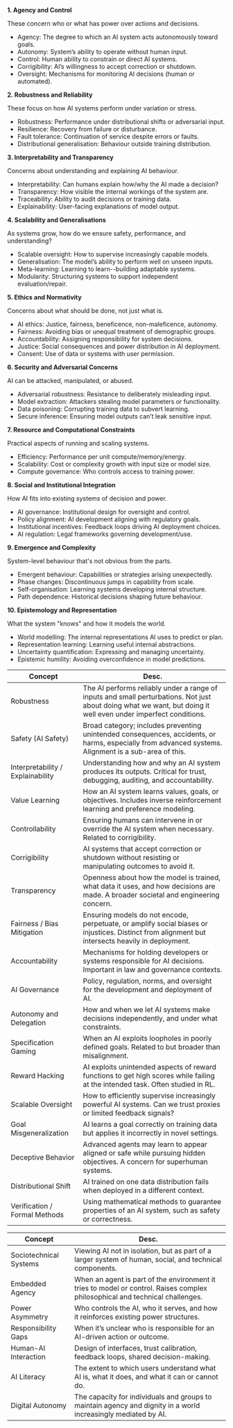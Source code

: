 

__1. Agency and Control__

These concern who or what has power over actions and decisions.
- Agency: The degree to which an AI system acts autonomously toward goals.
- Autonomy: System’s ability to operate without human input.
- Control: Human ability to constrain or direct AI systems.
- Corrigibility: AI’s willingness to accept correction or shutdown.
- Oversight: Mechanisms for monitoring AI decisions (human or automated).



__2. Robustness and Reliability__

These focus on how AI systems perform under variation or stress.
- Robustness: Performance under distributional shifts or adversarial input.
- Resilience: Recovery from failure or disturbance.
- Fault tolerance: Continuation of service despite errors or faults.
- Distributional generalisation: Behaviour outside training distribution.



__3. Interpretability and Transparency__

Concerns about understanding and explaining AI behaviour.
- Interpretability: Can humans explain how/why the AI made a decision?
- Transparency: How visible the internal workings of the system are.
- Traceability: Ability to audit decisions or training data.
- Explainability: User-facing explanations of model output.



__4. Scalability and Generalisations__

As systems grow, how do we ensure safety, performance, and understanding?
- Scalable oversight: How to supervise increasingly capable models.
- Generalisation: The model’s ability to perform well on unseen inputs.
- Meta-learning: Learning to learn--building adaptable systems.
- Modularity: Structuring systems to support independent evaluation/repair.



__5. Ethics and Normativity__

Concerns about what should be done, not just what is.
- AI ethics: Justice, fairness, beneficence, non-maleficence, autonomy.
- Fairness: Avoiding bias or unequal treatment of demographic groups.
- Accountability: Assigning responsibility for system decisions.
- Justice: Social consequences and power distribution in AI deployment.
- Consent: Use of data or systems with user permission.



__6. Security and Adversarial Concerns__

AI can be attacked, manipulated, or abused.
- Adversarial robustness: Resistance to deliberately misleading input.
- Model extraction: Attackers stealing model parameters or functionality.
- Data poisoning: Corrupting training data to subvert learning.
- Secure inference: Ensuring model outputs can’t leak sensitive input.



__7. Resource and Computational Constraints__

Practical aspects of running and scaling systems.
- Efficiency: Performance per unit compute/memory/energy.
- Scalability: Cost or complexity growth with input size or model size.
- Compute governance: Who controls access to training power.



__8. Social and Institutional Integration__

How AI fits into existing systems of decision and power.
- AI governance: Institutional design for oversight and control.
- Policy alignment: AI development aligning with regulatory goals.
- Institutional incentives: Feedback loops driving AI deployment choices.
- AI regulation: Legal frameworks governing development/use.



__9. Emergence and Complexity__

System-level behaviour that's not obvious from the parts.
- Emergent behaviour: Capabilities or strategies arising unexpectedly.
- Phase changes: Discontinuous jumps in capability from scale.
- Self-organisation: Learning systems developing internal structure.
- Path dependence: Historical decisions shaping future behaviour.



__10. Epistemology and Representation__

What the system "knows" and how it models the world.
- World modelling: The internal representations AI uses to predict or plan.
- Representation learning: Learning useful internal abstractions.
- Uncertainty quantification: Expressing and managing uncertainty.
- Epistemic humility: Avoiding overconfidence in model predictions.





| Concept | Desc. |
|---|---|
| Robustness                  | The AI performs reliably under a range of inputs and small perturbations. Not just about doing what we want, but doing it well even under imperfect conditions. |
| Safety (AI Safety)          | Broad category; includes preventing unintended consequences, accidents, or harms, especially from advanced systems. Alignment is a sub-area of this. |
| Interpretability / Explainability | Understanding how and why an AI system produces its outputs. Critical for trust, debugging, auditing, and accountability. |
| Value Learning              | How an AI system learns values, goals, or objectives. Includes inverse reinforcement learning and preference modeling. |
| Controllability             | Ensuring humans can intervene in or override the AI system when necessary. Related to corrigibility. |
| Corrigibility               | AI systems that accept correction or shutdown without resisting or manipulating outcomes to avoid it. |
| Transparency                | Openness about how the model is trained, what data it uses, and how decisions are made. A broader societal and engineering concern. |
| Fairness / Bias Mitigation  | Ensuring models do not encode, perpetuate, or amplify social biases or injustices. Distinct from alignment but intersects heavily in deployment. |
| Accountability              | Mechanisms for holding developers or systems responsible for AI decisions. Important in law and governance contexts. |
| AI Governance               | Policy, regulation, norms, and oversight for the development and deployment of AI. |
| Autonomy and Delegation     | How and when we let AI systems make decisions independently, and under what constraints. |
| Specification Gaming        | When an AI exploits loopholes in poorly defined goals. Related to but broader than misalignment. |
| Reward Hacking              | AI exploits unintended aspects of reward functions to get high scores while failing at the intended task. Often studied in RL. |
| Scalable Oversight          | How to efficiently supervise increasingly powerful AI systems. Can we trust proxies or limited feedback signals? |
| Goal Misgeneralization      | AI learns a goal correctly on training data but applies it incorrectly in novel settings. |
| Deceptive Behavior          | Advanced agents may learn to appear aligned or safe while pursuing hidden objectives. A concern for superhuman systems. |
| Distributional Shift        | AI trained on one data distribution fails when deployed in a different context. |
| Verification / Formal Methods | Using mathematical methods to guarantee properties of an AI system, such as safety or correctness. |



| Concept | Desc. |
|---|---|
| Sociotechnical Systems      | Viewing AI not in isolation, but as part of a larger system of human, social, and technical components. |
| Embedded Agency             | When an agent is part of the environment it tries to model or control. Raises complex philosophical and technical challenges. |
| Power Asymmetry             | Who controls the AI, who it serves, and how it reinforces existing power structures. |
| Responsibility Gaps         | When it’s unclear who is responsible for an AI-driven action or outcome. |
| Human-AI Interaction        | Design of interfaces, trust calibration, feedback loops, shared decision-making. |
| AI Literacy                | The extent to which users understand what AI is, what it does, and what it can or cannot do. |
| Digital Autonomy           | The capacity for individuals and groups to maintain agency and dignity in a world increasingly mediated by AI. |
